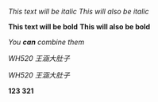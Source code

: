 

*This text will be italic*
_This will also be italic_

**This text will be bold**
__This will also be bold__

_You **can** combine them_

*WH520*
*王涵大肚子*

_WH520_
_王涵大肚子_

**123 321**
